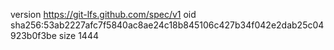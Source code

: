 version https://git-lfs.github.com/spec/v1
oid sha256:53ab2227afc7f5840ac8ae24c18b845106c427b34f042e2dab25c04923b0f3be
size 1444
